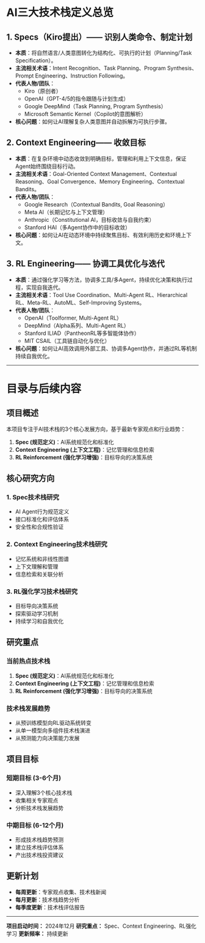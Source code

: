 # AI三大技术栈定义总览

## 1. Specs（Kiro提出）—— 识别人类命令、制定计划
- **本质**：将自然语言/人类意图转化为结构化、可执行的计划（Planning/Task Specification）。
- **主流相关术语**：Intent Recognition、Task Planning、Program Synthesis、Prompt Engineering、Instruction Following。
- **代表人物/团队**：
  - Kiro（原创者）
  - OpenAI（GPT-4/5的指令跟随与计划生成）
  - Google DeepMind（Task Planning, Program Synthesis）
  - Microsoft Semantic Kernel（Copilot的意图解析）
- **核心问题**：如何让AI理解复杂人类意图并自动拆解为可执行步骤。

## 2. Context Engineering—— 收敛目标
- **本质**：在复杂环境中动态收敛到明确目标，管理和利用上下文信息，保证Agent始终围绕目标行动。
- **主流相关术语**：Goal-Oriented Context Management、Contextual Reasoning、Goal Convergence、Memory Engineering、Contextual Bandits。
- **代表人物/团队**：
  - Google Research（Contextual Bandits, Goal Reasoning）
  - Meta AI（长期记忆与上下文管理）
  - Anthropic（Constitutional AI，目标收敛与自我约束）
  - Stanford HAI（多Agent协作中的目标收敛）
- **核心问题**：如何让AI在动态环境中持续聚焦目标、有效利用历史和环境上下文。

## 3. RL Engineering—— 协调工具优化与迭代
- **本质**：通过强化学习等方法，协调多工具/多Agent，持续优化决策和执行过程，实现自我迭代。
- **主流相关术语**：Tool Use Coordination、Multi-Agent RL、Hierarchical RL、Meta-RL、AutoML、Self-Improving Systems。
- **代表人物/团队**：
  - OpenAI（Toolformer, Multi-Agent RL）
  - DeepMind（Alpha系列、Multi-Agent RL）
  - Stanford ILIAD（PantheonRL等多智能体协作）
  - MIT CSAIL（工具链自动化与优化）
- **核心问题**：如何让AI高效调用外部工具、协调多Agent协作，并通过RL等机制持续自我优化。

---

# 目录与后续内容

## 项目概述

本项目专注于AI技术栈的3个核心发展方向，基于最新专家观点和行业趋势：

1. **Spec (规范定义)**：AI系统规范化和标准化
2. **Context Engineering (上下文工程)**：记忆管理和信息检索  
3. **RL Reinforcement (强化学习增强)**：目标导向的决策系统

## 核心研究方向

### 1. Spec技术栈研究
- AI Agent行为规范定义
- 接口标准化和评估体系
- 安全性和合规性验证

### 2. Context Engineering技术栈研究
- 记忆系统和非线性图谱
- 上下文理解和管理
- 信息检索和关联分析

### 3. RL强化学习技术栈研究
- 目标导向决策系统
- 探索驱动学习机制
- 持续学习和自我优化

## 研究重点

### 当前热点技术栈
1. **Spec (规范定义)**：AI系统规范化和标准化
2. **Context Engineering (上下文工程)**：记忆管理和信息检索
3. **RL Reinforcement (强化学习增强)**：目标导向的决策系统

### 技术栈发展趋势
- 从预训练模型向RL驱动系统转变
- 从单一模型向多组件技术栈演进
- 从预测能力向决策能力发展

## 项目目标

### 短期目标 (3-6个月)
- 深入理解3个核心技术栈
- 收集相关专家观点
- 分析技术栈发展趋势

### 中期目标 (6-12个月)
- 形成技术栈趋势预测
- 建立技术栈评估体系
- 产出技术栈投资建议

## 更新计划

- **每周更新**：专家观点收集、技术栈新闻
- **每月更新**：技术栈趋势分析
- **每季度更新**：技术栈评估报告

---

**项目启动时间：** 2024年12月
**研究重点：** Spec、Context Engineering、RL强化学习
**更新频率：** 持续更新 